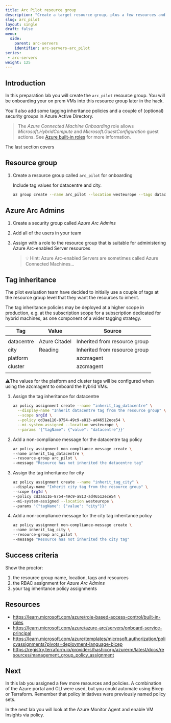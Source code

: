 ```yaml
---
title: Arc Pilot resource group
description: "Create a target resource group, plus a few resources and tag inheritance policies."
slug: arc_pilot
layout: single
draft: false
menu:
  side:
    parent: arc-servers
    identifier: arc-servers-arc_pilot
series:
 - arc-servers
weight: 125
---
```


## Introduction

In this preparation lab you will create the `arc_pilot` resource group. You will be onboarding your on prem VMs into this  resource group later in the hack.

You'll also add some tagging inheritance policies and a couple of (optional) security groups in Azure Active Directory.

> The *Azure Connected Machine Onboarding* role allows *Microsoft.HybridCompute* and *Microsoft.GuestConfiguration* guest actions. See [Azure built-in roles](https://docs.microsoft.com/en-us/azure/role-based-access-control/built-in-roles#azure-connected-machine-onboarding) for more information.

The last section covers

## Resource group

1. Create a resource group called `arc_pilot` for onboarding

    Include tag values for datacentre and city.

    ```bash
    az group create --name arc_pilot --location westeurope --tags datacentre="Azure Citadel" city=Reading
    ```

## Azure Arc Admins

1. Create a security group called *Azure Arc Admins*
1. Add all of the users in your team
1. Assign with a role to the resource group that is suitable for administering Azure Arc-enabled Server resources

    > 💡 Hint: Azure Arc-enabled Servers are sometimes called Azure Connected Machines...

## Tag inheritance

The pilot evaluation team have decided to initially use a couple of tags at the resource group level that they want the resources to inherit.

The tag inheritance policies may be deployed at a higher scope in production, e.g. at the subscription scope for a subscription dedicated for hybrid machines, as one component of a wider tagging strategy.

| Tag | Value | Source |
|---|---|---|
||||
| datacentre | Azure Citadel | Inherited from resource group |
| city | Reading | Inherited from resource group |
| platform | | azcmagent |
| cluster | | azcmagent |
||||

⚠️The values for the platform and cluster tags will be configured when using the azcmagent to onboard the hybrid VMs.

1. Assign the tag inheritance for datacentre

    ```bash
    az policy assignment create --name "inherit_tag_datacentre" \
      --display-name "Inherit datacentre tag from the resource group" \
      --scope $rgId \
      --policy cd3aa116-8754-49c9-a813-ad46512ece54 \
      --mi-system-assigned --location westeurope \
      --params '{"tagName": {"value": "datacentre"}}'
    ```

1. Add a non-compliance message for the datacentre tag policy

    ```bash
    az policy assignment non-compliance-message create \
    --name inherit_tag_datacentre \
    --resource-group arc_pilot \
    --message "Resource has not inherited the datacentre tag"
    ```

1. Assign the tag inheritance for city

    ```bash
    az policy assignment create --name "inherit_tag_city" \
    --display-name "Inherit city tag from the resource group" \
    --scope $rgId \
    --policy cd3aa116-8754-49c9-a813-ad46512ece54 \
    --mi-system-assigned --location westeurope \
    --params '{"tagName": {"value": "city"}}'
    ```

1. Add a non-compliance message for the city tag inheritance policy

    ```bash
    az policy assignment non-compliance-message create \
    --name inherit_tag_city \
    --resource-group arc_pilot \
    --message "Resource has not inherited the city tag"
    ```

## Success criteria

Show the proctor:

1. the resource group name, location, tags and resources
1. the RBAC assignment for *Azure Arc Admins*
1. your tag inheritance policy assignments

## Resources

* <https://learn.microsoft.com/azure/role-based-access-control/built-in-roles>
* <https://learn.microsoft.com/azure/azure-arc/servers/onboard-service-principal>
* <https://learn.microsoft.com/azure/templates/microsoft.authorization/policyassignments?pivots=deployment-language-bicep>
* <https://registry.terraform.io/providers/hashicorp/azurerm/latest/docs/resources/management_group_policy_assignment>

## Next

In this lab you assigned a few more resources and policies. A combination of the Azure portal and CLI were used, but you could automate using Bicep or Terraform. Remember that policy initiatives were previously named policy sets.

In the next lab you will look at the Azure Monitor Agent and enable VM Insights via policy.
